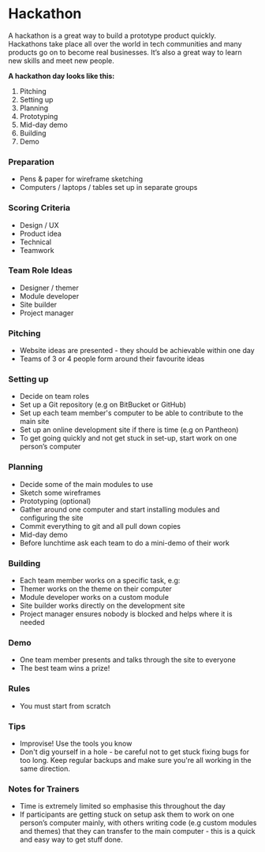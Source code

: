 Hackathon
=========

A hackathon is a great way to build a prototype product quickly. Hackathons
take place all over the world in tech communities and many products go on to
become real businesses. It’s also a great way to learn new skills and meet new
people.

__A hackathon day looks like this:__

1. Pitching
2. Setting up
3. Planning
4. Prototyping
5. Mid-day demo
6. Building
7. Demo

### Preparation

* Pens & paper for wireframe sketching
* Computers / laptops / tables set up in separate groups

### Scoring Criteria

* Design / UX
* Product idea
* Technical
* Teamwork

### Team Role Ideas

* Designer / themer
* Module developer
* Site builder
* Project manager

### Pitching

* Website ideas are presented - they should be achievable within one day
* Teams of 3 or 4 people form around their favourite ideas

### Setting up

* Decide on team roles
* Set up a Git repository (e.g on BitBucket or GitHub)
* Set up each team member's computer to be able to contribute to the main site
* Set up an online development site if there is time (e.g on Pantheon)
* To get going quickly and not get stuck in set-up, start work on one person’s computer

### Planning

* Decide some of the main modules to use
* Sketch some wireframes
* Prototyping (optional)
* Gather around one computer and start installing modules and configuring the site
* Commit everything to git and all pull down copies
* Mid-day demo
* Before lunchtime ask each team to do a mini-demo of their work

### Building

* Each team member works on a specific task, e.g:
* Themer works on the theme on their computer
* Module developer works on a custom module
* Site builder works directly on the development site
* Project manager ensures nobody is blocked and helps where it is needed

### Demo

* One team member presents and talks through the site to everyone
* The best team wins a prize!

### Rules

* You must start from scratch

### Tips

* Improvise! Use the tools you know
* Don't dig yourself in a hole - be careful not to get stuck fixing bugs for too long. Keep regular backups and make sure you're all working in the same direction.

### Notes for Trainers

* Time is extremely limited so emphasise this throughout the day
* If participants are getting stuck on setup ask them to work on one person’s computer mainly, with others writing code (e.g custom modules and themes) that they can transfer to the main computer - this is a quick and easy way to get stuff done.
